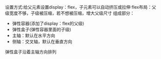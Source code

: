 设置方式:给父元素设置display：flex，子元素可以自动挤压或拉伸
flex布局：父级宽度不够，子级被压缩，若不想被压缩，增大父级尺寸
组成部分：
- 弹性容器(添加了display：flex的父级)
- 弹性盒子(弹性容器里面的子级)
- 主轴：默认在水平方向
- 侧轴：交叉轴，默认在垂直方向


弹性盒子沿着主轴方向排列
